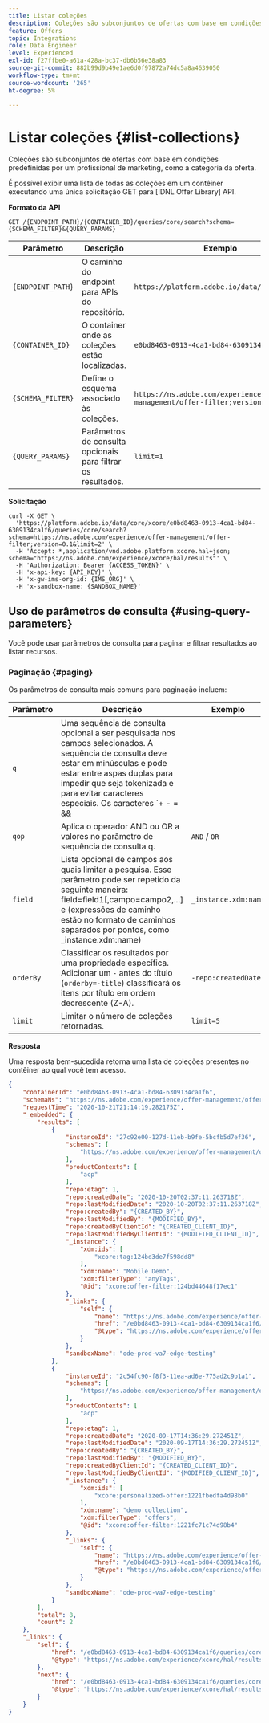 ```yaml
---
title: Listar coleções
description: Coleções são subconjuntos de ofertas com base em condições predefinidas por um profissional de marketing, como a categoria da oferta.
feature: Offers
topic: Integrations
role: Data Engineer
level: Experienced
exl-id: f27ffbe0-a61a-428a-bc37-db6b56e38a83
source-git-commit: 882b99d9b49e1ae6d0f97872a74dc5a8a4639050
workflow-type: tm+mt
source-wordcount: '265'
ht-degree: 5%

---
```


# Listar coleções {#list-collections}

Coleções são subconjuntos de ofertas com base em condições predefinidas por um profissional de marketing, como a categoria da oferta.

É possível exibir uma lista de todas as coleções em um contêiner executando uma única solicitação GET para [!DNL Offer Library] API.

**Formato da API**

```http
GET /{ENDPOINT_PATH}/{CONTAINER_ID}/queries/core/search?schema={SCHEMA_FILTER}&{QUERY_PARAMS}
```

| Parâmetro | Descrição | Exemplo |
| --------- | ----------- | ------- |
| `{ENDPOINT_PATH}` | O caminho do endpoint para APIs do repositório. | `https://platform.adobe.io/data/core/xcore/` |
| `{CONTAINER_ID}` | O container onde as coleções estão localizadas. | `e0bd8463-0913-4ca1-bd84-6309134ca1f6` |
| `{SCHEMA_FILTER}` | Define o esquema associado às coleções. | `https://ns.adobe.com/experience/offer-management/offer-filter;version=0.1` |
| `{QUERY_PARAMS}` | Parâmetros de consulta opcionais para filtrar os resultados. | `limit=1` |

**Solicitação**

```shell
curl -X GET \
  'https://platform.adobe.io/data/core/xcore/e0bd8463-0913-4ca1-bd84-6309134ca1f6/queries/core/search?schema=https://ns.adobe.com/experience/offer-management/offer-filter;version=0.1&limit=2' \
  -H 'Accept: *,application/vnd.adobe.platform.xcore.hal+json; schema="https://ns.adobe.com/experience/xcore/hal/results"' \
  -H 'Authorization: Bearer {ACCESS_TOKEN}' \
  -H 'x-api-key: {API_KEY}' \
  -H 'x-gw-ims-org-id: {IMS_ORG}' \
  -H 'x-sandbox-name: {SANDBOX_NAME}'
```

## Uso de parâmetros de consulta {#using-query-parameters}

Você pode usar parâmetros de consulta para paginar e filtrar resultados ao listar recursos.

### Paginação {#paging}

Os parâmetros de consulta mais comuns para paginação incluem:

| Parâmetro | Descrição | Exemplo |
| --------- | ----------- | ------- |
| `q` | Uma sequência de consulta opcional a ser pesquisada nos campos selecionados. A sequência de consulta deve estar em minúsculas e pode estar entre aspas duplas para impedir que seja tokenizada e para evitar caracteres especiais. Os caracteres `+ - = && || > < ! ( ) { } [ ] ^ \" ~ * ? : \ /` têm significado especial e devem ser evitadas com uma barra invertida ao serem exibidas na sequência de consulta. | `demo collection` |
| `qop` | Aplica o operador AND ou OR a valores no parâmetro de sequência de consulta q. | `AND` / `OR` |
| `field` | Lista opcional de campos aos quais limitar a pesquisa. Esse parâmetro pode ser repetido da seguinte maneira: field=field1[,campo=campo2,...] e (expressões de caminho estão no formato de caminhos separados por pontos, como _instance.xdm:name) | `_instance.xdm:name` |
| `orderBy` | Classificar os resultados por uma propriedade específica. Adicionar um `-` antes do título (`orderby=-title`) classificará os itens por título em ordem decrescente (Z-A). | `-repo:createdDate` |
| `limit` | Limitar o número de coleções retornadas. | `limit=5` |

**Resposta**

Uma resposta bem-sucedida retorna uma lista de coleções presentes no contêiner ao qual você tem acesso.

```json
{
    "containerId": "e0bd8463-0913-4ca1-bd84-6309134ca1f6",
    "schemaNs": "https://ns.adobe.com/experience/offer-management/offer-filter;version=0.1",
    "requestTime": "2020-10-21T21:14:19.282175Z",
    "_embedded": {
        "results": [
            {
                "instanceId": "27c92e00-127d-11eb-b9fe-5bcfb5d7ef36",
                "schemas": [
                    "https://ns.adobe.com/experience/offer-management/offer-filter;version=0.3"
                ],
                "productContexts": [
                    "acp"
                ],
                "repo:etag": 1,
                "repo:createdDate": "2020-10-20T02:37:11.263718Z",
                "repo:lastModifiedDate": "2020-10-20T02:37:11.263718Z",
                "repo:createdBy": "{CREATED_BY}",
                "repo:lastModifiedBy": "{MODIFIED_BY}",
                "repo:createdByClientId": "{CREATED_CLIENT_ID}",
                "repo:lastModifiedByClientId": "{MODIFIED_CLIENT_ID}",
                "_instance": {
                    "xdm:ids": [
                        "xcore:tag:124bd3de7f598dd8"
                    ],
                    "xdm:name": "Mobile Demo",
                    "xdm:filterType": "anyTags",
                    "@id": "xcore:offer-filter:124bd44648f17ec1"
                },
                "_links": {
                    "self": {
                        "name": "https://ns.adobe.com/experience/offer-management/offer-filter;version=0.3#27c92e00-127d-11eb-b9fe-5bcfb5d7ef36",
                        "href": "/e0bd8463-0913-4ca1-bd84-6309134ca1f6/instances/27c92e00-127d-11eb-b9fe-5bcfb5d7ef36",
                        "@type": "https://ns.adobe.com/experience/offer-management/offer-filter;version=0.3"
                    }
                },
                "sandboxName": "ode-prod-va7-edge-testing"
            },
            {
                "instanceId": "2c54fc90-f8f3-11ea-ad6e-775ad2c9b1a1",
                "schemas": [
                    "https://ns.adobe.com/experience/offer-management/offer-filter;version=0.3"
                ],
                "productContexts": [
                    "acp"
                ],
                "repo:etag": 1,
                "repo:createdDate": "2020-09-17T14:36:29.272451Z",
                "repo:lastModifiedDate": "2020-09-17T14:36:29.272451Z",
                "repo:createdBy": "{CREATED_BY}",
                "repo:lastModifiedBy": "{MODIFIED_BY}",
                "repo:createdByClientId": "{CREATED_CLIENT_ID}",
                "repo:lastModifiedByClientId": "{MODIFIED_CLIENT_ID}",
                "_instance": {
                    "xdm:ids": [
                        "xcore:personalized-offer:1221fbedfa4d98b0"
                    ],
                    "xdm:name": "demo collection",
                    "xdm:filterType": "offers",
                    "@id": "xcore:offer-filter:1221fc71c74d98b4"
                },
                "_links": {
                    "self": {
                        "name": "https://ns.adobe.com/experience/offer-management/offer-filter;version=0.3#2c54fc90-f8f3-11ea-ad6e-775ad2c9b1a1",
                        "href": "/e0bd8463-0913-4ca1-bd84-6309134ca1f6/instances/2c54fc90-f8f3-11ea-ad6e-775ad2c9b1a1",
                        "@type": "https://ns.adobe.com/experience/offer-management/offer-filter;version=0.3"
                    }
                },
                "sandboxName": "ode-prod-va7-edge-testing"
            }
        ],
        "total": 8,
        "count": 2
    },
    "_links": {
        "self": {
            "href": "/e0bd8463-0913-4ca1-bd84-6309134ca1f6/queries/core/search?schema=https://ns.adobe.com/experience/offer-management/offer-filter;version=0.1&limit=2",
            "@type": "https://ns.adobe.com/experience/xcore/hal/results"
        },
        "next": {
            "href": "/e0bd8463-0913-4ca1-bd84-6309134ca1f6/queries/core/search?start=2c54fc90-f8f3-11ea-ad6e-775ad2c9b1a1&orderby=instanceId&schema=https://ns.adobe.com/experience/offer-management/offer-filter;version=0.1&limit=2",
            "@type": "https://ns.adobe.com/experience/xcore/hal/results"
        }
    }
}
```
